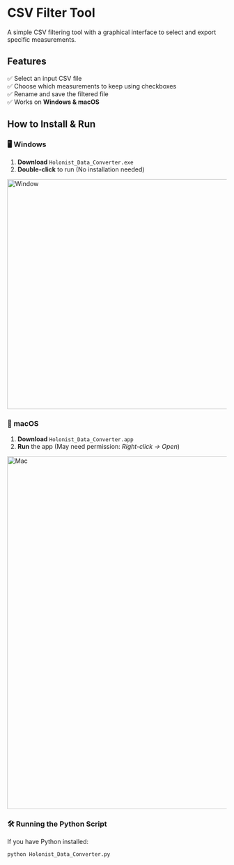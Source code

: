 # CSV Filter Tool

A simple CSV filtering tool with a graphical interface to select and export specific measurements.

## Features
✅ Select an input CSV file  
✅ Choose which measurements to keep using checkboxes  
✅ Rename and save the filtered file  
✅ Works on **Windows & macOS**  

## How to Install & Run
### 🖥️ Windows
1. **Download** `Holonist_Data_Converter.exe`
2. **Double-click** to run (No installation needed)
<img width="528" alt="Window" src="https://github.com/user-attachments/assets/5a5442e0-dfc7-4399-90d4-695841513081" />

### 🍏 macOS
1. **Download** `Holonist_Data_Converter.app`
2. **Run** the app (May need permission: *Right-click → Open*)
<img width="810" alt="Mac" src="https://github.com/user-attachments/assets/a62273c0-3a14-40f4-a061-c6518b22965e" />


### 🛠️ Running the Python Script
If you have Python installed:
```bash
python Holonist_Data_Converter.py
